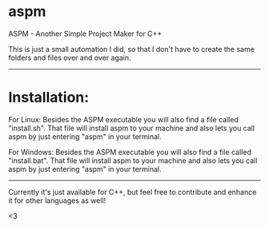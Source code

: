 # aspm
ASPM - Another Simple Project Maker for C++

This is just a small automation I did, so that I don't have to create the same folders
and files over and over again.

-----------
# Installation:

For Linux:
	Besides the ASPM executable you will also find a file called "install.sh". That
	file will install aspm to your machine and also lets you call aspm by just
	entering "aspm" in your terminal.

For Windows:
	Besides the ASPM executable you will also find a file called "install.bat". That
	file will install aspm to your machine and also lets you call aspm by just entering
	"aspm" in your terminal.

---------

Currently it's just available for C++, but feel free to contribute and enhance it for
other languages as well!

<3
